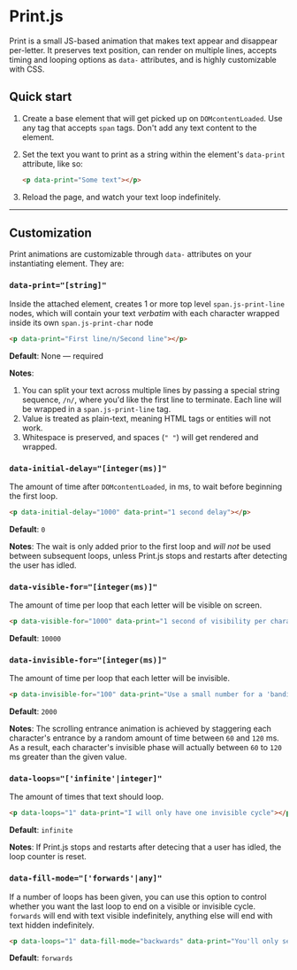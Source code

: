 # Print.js

Print is a small JS-based animation that makes text appear and disappear per-letter. It preserves text position, can render on multiple lines, accepts timing and looping options as `data-` attributes, and is highly customizable with CSS.

## Quick start

1. Create a base element that will get picked up on `DOMcontentLoaded`. Use any tag that accepts `span` tags. Don't add any text content to the element.

1. Set the text you want to print as a string within the element's `data-print` attribute, like so:

   ```html
   <p data-print="Some text"></p>
   ```

1. Reload the page, and watch your text loop indefinitely.

---

## Customization

Print animations are customizable through `data-` attributes on your instantiating element. They are:

### `data-print="[string]"`

Inside the attached element, creates 1 or more top level `span.js-print-line` nodes, which will contain your text _verbatim_ with each character wrapped inside its own `span.js-print-char` node

```html
<p data-print="First line/n/Second line"></p>
```

**Default**:
None — required

**Notes**:

1. You can split your text across multiple lines by passing a special string sequence, `/n/`, where you'd like the first line to terminate. Each line will be wrapped in a `span.js-print-line` tag.
1. Value is treated as plain-text, meaning HTML tags or entities will not work.
1. Whitespace is preserved, and spaces (`" "`) will get rendered and wrapped.

### `data-initial-delay="[integer(ms)]"`

The amount of time after `DOMcontentLoaded`, in ms, to wait before beginning the first loop.

```html
<p data-initial-delay="1000" data-print="1 second delay"></p>
```

**Default**:
`0`

**Notes**:
The wait is only added prior to the first loop and _will not_ be used between subsequent loops, unless Print.js stops and restarts after detecting the user has idled.

### `data-visible-for="[integer(ms)]"`

The amount of time per loop that each letter will be visible on screen.

```html
<p data-visible-for="1000" data-print="1 second of visibility per character"></p>
```

**Default**:
`10000`

### `data-invisible-for="[integer(ms)]"`

The amount of time per loop that each letter will be invisible.

```html
<p data-invisible-for="100" data-print="Use a small number for a 'banding' effect"></p>
```

**Default**:
`2000`

**Notes**:
The scrolling entrance animation is achieved by staggering each character's entrance by a random amount of time between `60` and `120` ms. As a result, each character's invisible phase will actually between `60` to `120` ms greater than the given value.

### `data-loops="['infinite'|integer]"`

The amount of times that text should loop.

```html
<p data-loops="1" data-print="I will only have one invisible cycle"></p>
```

**Default**:
`infinite`

**Notes**:
If Print.js stops and restarts after detecing that a user has idled, the loop counter is reset.

### `data-fill-mode="['forwards'|any]"`

If a number of loops has been given, you can use this option to control whether you want the last loop to end on a visible or invisible cycle. `forwards` will end with text visible indefinitely, anything else will end with text hidden indefinitely.

```html
<p data-loops="1" data-fill-mode="backwards" data-print="You'll only see me once. Don't blink!"></p>
```

**Default**:
`forwards`
